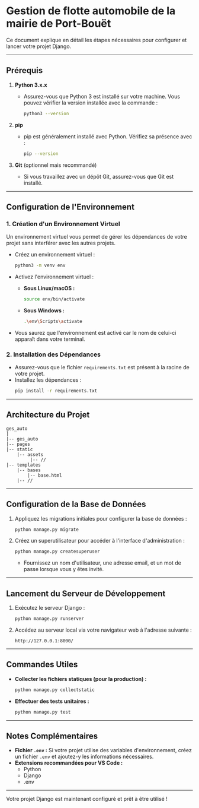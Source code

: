 # Gestion de flotte automobile de la mairie de Port-Bouët

Ce document explique en détail les étapes nécessaires pour configurer et lancer votre projet Django.

---

## Prérequis

1. **Python 3.x.x**
   - Assurez-vous que Python 3 est installé sur votre machine. Vous pouvez vérifier la version installée avec la commande :
     ```bash
     python3 --version
     ```

2. **pip**
   - pip est généralement installé avec Python. Vérifiez sa présence avec :
     ```bash
     pip --version
     ```

3. **Git** (optionnel mais recommandé)
   - Si vous travaillez avec un dépôt Git, assurez-vous que Git est installé.

---

## Configuration de l'Environnement

### 1. Création d'un Environnement Virtuel
Un environnement virtuel vous permet de gérer les dépendances de votre projet sans interférer avec les autres projets.

- Créez un environnement virtuel :
  ```bash
  python3 -m venv env
  ```

- Activez l'environnement virtuel :
  - **Sous Linux/macOS :**
    ```bash
    source env/bin/activate
    ```
  - **Sous Windows :**
    ```bash
    .\env\Scripts\activate
    ```

- Vous saurez que l'environnement est activé car le nom de celui-ci apparaît dans votre terminal.

### 2. Installation des Dépendances
- Assurez-vous que le fichier `requirements.txt` est présent à la racine de votre projet.
- Installez les dépendances :
  ```bash
  pip install -r requirements.txt
  ```

---

## Architecture du Projet

```
ges_auto
|
|-- ges_auto
|-- pages
|-- static
    |-- assets
         |-- //
|-- templates
    |-- bases
        |-- base.html
    |-- //
```

---

## Configuration de la Base de Données

1. Appliquez les migrations initiales pour configurer la base de données :
   ```bash
   python manage.py migrate
   ```

2. Créez un superutilisateur pour accéder à l'interface d'administration :
   ```bash
   python manage.py createsuperuser
   ```
   - Fournissez un nom d'utilisateur, une adresse email, et un mot de passe lorsque vous y êtes invité.

---

## Lancement du Serveur de Développement

1. Exécutez le serveur Django :
   ```bash
   python manage.py runserver
   ```

2. Accédez au serveur local via votre navigateur web à l'adresse suivante :
   ```
   http://127.0.0.1:8000/
   ```

---

## Commandes Utiles

- **Collecter les fichiers statiques (pour la production) :**
  ```bash
  python manage.py collectstatic
  ```

- **Effectuer des tests unitaires :**
  ```bash
  python manage.py test
  ```

---

## Notes Complémentaires

- **Fichier `.env` :** Si votre projet utilise des variables d'environnement, créez un fichier `.env` et ajoutez-y les informations nécessaires.
- **Extensions recommandées pour VS Code :**
  - Python
  - Django
  - .env

---

Votre projet Django est maintenant configuré et prêt à être utilisé !

